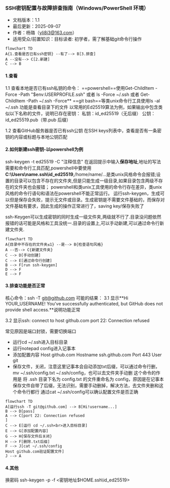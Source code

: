 ### SSH密钥配置与故障排查指南（Windows/PowerShell 环境）
- 文档版本：1.1
- 最后更新：2025-09-07
- 作者：杨璐（yli8i3@163.com）
- 适用受众/前置知识：目标读者: 初学者，需了解基础git命令行操作

```mermaid
flowchart TD
A{1.查看是否已有ssh密钥} --有了--> B[3.排查]
A --没有--> C[2.新建]
C --> B
```
#### 1.查看
1.1 查看本地是否已有ssh私钥的命令：
==powershell==使用Get-ChildItem -Force -Path "$env:USERPROFILE\.ssh"
或者
ls -Force ~/.ssh
或者
Get-ChildItem -Path ~/.ssh -Force**
==git bash==等类unix命令行工具使用ls -al ~/.ssh
功能是查看目录下的文件
以常用的Ed25519算法为例，如果输出中包含类似以下名称的文件，说明已存在密钥：
私钥：id_ed25519（无后缀）
公钥：id_ed25519.pub（带.pub 后缀）

1.2 查看GitHub服务器是否已有ssh公钥
在SSH keys列表中，查看是否有一条密钥的内容或标题与本地公钥匹配

#### 2.如何新建ssh密钥-以powershell为例
ssh-keygen -t ed25519 -C "注释信息"
在返回提示中输入**保存地址**,地址的写法需要和命令行工具匹配,powershell中要使用**C:\Users\name\.ssh\id_ed25519**,/home/name/...是类unix风格命令会报错;设置的目录可以包含不存在的文件夹,但是只能生成一级目录,如果目录包含两级不存在的文件夹也会报错；
powershell和类unix工具使用的命令行存在差异，类unix风格的命令行语句和语法在powershell不能正常运行。
运行ssh-keygen，生成可以但是保存会失败，提示无文件或目录。生成密钥是不需要文件基础的，而保存对文件基础有要求，因此生成的操作正常进行了，saving key/保存失败了

ssh-Keygen可以生成密钥的同时生成一级文件夹,两级就不行了.目录没问题依然报错的话可能是风格和工具没统一.目录的设置上,可以手动新建,可以通过命令行新建文件夹.

```mermaid
flowchart TD
A{目录中不存在的文件夹≤1} --是--> B{检查语句风格}
A --否--> C{新建文件夹}
C --> D[手动创建]
C --> E[通过命令行创建]
B --> F[run ssh-keygen]
D --> F
E --> F
```
#### 3.排查功能是否正常
核心命令：ssh -T git@github.com
可能的结果：
3.1 显示**Hi YOUR_USERNAME! You've successfully authenticated, but GitHub does not provide shell access.**说明功能正常

3.2 显示ssh: connect to host github.com port 22: Connection refused

常见原因是端口封锁，需要切换端口
+ 运行cd ~/.ssh进入目标目录
+ 运行notepad config进入记事本
+ 添加配置内容
Host github.com
  Hostname ssh.github.com
  Port 443
  User git
+ 保存文件，关闭，注意这里记事本会自动添加txt后缀，可以通过命令行删，mv ~/.ssh/config.txt ~/.ssh/config，也可以去文件夹手动删
这个命令的作用是 将 .ssh 目录下名为 config.txt 的文件重命名为 config，原因是在记事本保存文件自带了后缀，无法识别，需要手动删掉，解决方法，去文件夹删和这个命令行都行
通过cat ~/.ssh/config可以确认配置文件是否正确

```mermaid
flowchart TD
A[运行ssh -T git@github.com] --> B[Hi!username...]
B --> D[pass]
A --> C[port 22: Connection refused
]
C --> E[运行 cd ~/.ssh<br>进入目标目录]
E --> G[添加配置内容]
G --> H{保存文件后关闭}
H --> F[删除.txt后缀]
F --> J[cat ~/.ssh/config
Host github.com验证配置文件]
J --> A
```

#### 4.其他
换密码
ssh-keygen -p -f <密钥地址$HOME\.ssh\id_ed25519>


